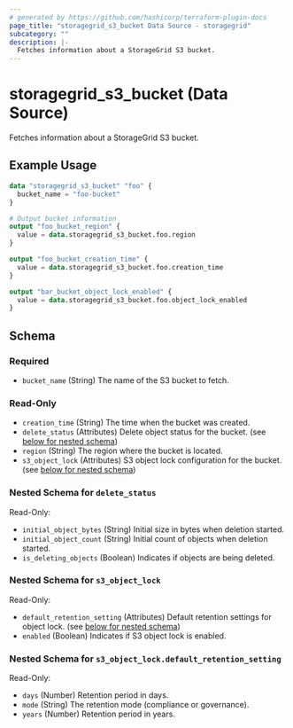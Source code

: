 ```yaml
---
# generated by https://github.com/hashicorp/terraform-plugin-docs
page_title: "storagegrid_s3_bucket Data Source - storagegrid"
subcategory: ""
description: |-
  Fetches information about a StorageGrid S3 bucket.
---
```


# storagegrid_s3_bucket (Data Source)

Fetches information about a StorageGrid S3 bucket.

## Example Usage

```terraform
data "storagegrid_s3_bucket" "foo" {
  bucket_name = "foo-bucket"
}

# Output bucket information
output "foo_bucket_region" {
  value = data.storagegrid_s3_bucket.foo.region
}

output "foo_bucket_creation_time" {
  value = data.storagegrid_s3_bucket.foo.creation_time
}

output "bar_bucket_object_lock_enabled" {
  value = data.storagegrid_s3_bucket.foo.object_lock_enabled
}
```

<!-- schema generated by tfplugindocs -->
## Schema

### Required

- `bucket_name` (String) The name of the S3 bucket to fetch.

### Read-Only

- `creation_time` (String) The time when the bucket was created.
- `delete_status` (Attributes) Delete object status for the bucket. (see [below for nested schema](#nestedatt--delete_status))
- `region` (String) The region where the bucket is located.
- `s3_object_lock` (Attributes) S3 object lock configuration for the bucket. (see [below for nested schema](#nestedatt--s3_object_lock))

<a id="nestedatt--delete_status"></a>
### Nested Schema for `delete_status`

Read-Only:

- `initial_object_bytes` (String) Initial size in bytes when deletion started.
- `initial_object_count` (String) Initial count of objects when deletion started.
- `is_deleting_objects` (Boolean) Indicates if objects are being deleted.


<a id="nestedatt--s3_object_lock"></a>
### Nested Schema for `s3_object_lock`

Read-Only:

- `default_retention_setting` (Attributes) Default retention settings for object lock. (see [below for nested schema](#nestedatt--s3_object_lock--default_retention_setting))
- `enabled` (Boolean) Indicates if S3 object lock is enabled.

<a id="nestedatt--s3_object_lock--default_retention_setting"></a>
### Nested Schema for `s3_object_lock.default_retention_setting`

Read-Only:

- `days` (Number) Retention period in days.
- `mode` (String) The retention mode (compliance or governance).
- `years` (Number) Retention period in years.

